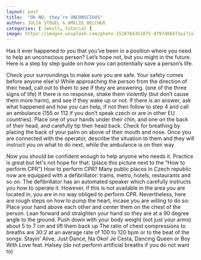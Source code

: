 ```yaml
---
layout: post
title:  "Oh NO, they’re UNCONSCIOUS"
author: JULIA STOGEL & AMELIE BELCHER
categories: [ Jekyll, tutorial ]
image: https://images.unsplash.com/photo-1528784351875-d797d86873a1?ixlib=rb-1.2.1&auto=format&fit=crop&w=750&q=80
---
```

Has it ever happened to you that you’ve been in a position where you need to help an unconscious person? Let’s hope not, but you might in the future. Here is a step by step guide on how you can potentially save a person’s life. 

Check your surroundings to make sure you are safe. Your safety comes before anyone else's!
While approaching the person from the direction of their head, call out to them to see if they are answering. (one of the three signs of life)
If there is no response,  shake them violently (but don’t cause them more harm), and see if they wake up or not. If there is an answer, ask what happened and how you can help, if not then follow to step 4 and call an ambulance (155 or 112 if you don’t speak czech or are in other EU countries). 
Place one of your hands under their chin, and one on the back of their head, and carefully tip their head back. Check for breathing by placing the back of your palm on above of their mouth and nose. 
Once you are connected with the operator, describe the situation to them and they will instruct you on what to do next, while the ambulance is on their way



Now you should be confident enough to help anyone who needs it. Practice is great but let's not hope for that.
(place this picture next to the “How to perform CPR”)
How to perform CPR?
Many public places in Czech republic now are equipped with a defibrillator: trams, metro, hotels, restaurants and so on. The defibrillator has an automated speaker which carefully instructs you how to operate it. However, if this is not available in the area you are located in, you are in no way obliged to perform CPR. Nevertheless, here are rough steps on how to pump the heart, incase you are willing to do so:
Place your hand above each other and center them on the chest of the person.
Lean forward and straighten your hand so they are at a 90 degree angle to the ground.
Push down with your body weight (not just your arms) about 5 to 7 cm and lift them back up
The ratio of chest compressions to breaths are 30:2 at an average rate of 100 to 120 bpm or to the beat of the songs: Stayin’ Alive, Just Dance, Na Okoř Je Cesta, Dancing Queen or Boy With Love feat. Halsey (do not perform artificial breaths if you do not want to)
